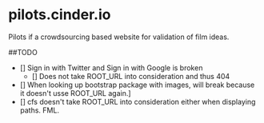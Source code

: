 pilots.cinder.io
================

Pilots if a crowdsourcing based website for validation of film ideas.

##TODO

- [] Sign in with Twitter and Sign in with Google is broken
	- [] Does not take ROOT_URL into consideration and thus 404
- [] When looking up bootstrap package with images, will break because it doesn't usse ROOT_URL again.]
- [] cfs doesn't take ROOT_URL into consideration either when displaying paths. FML.
